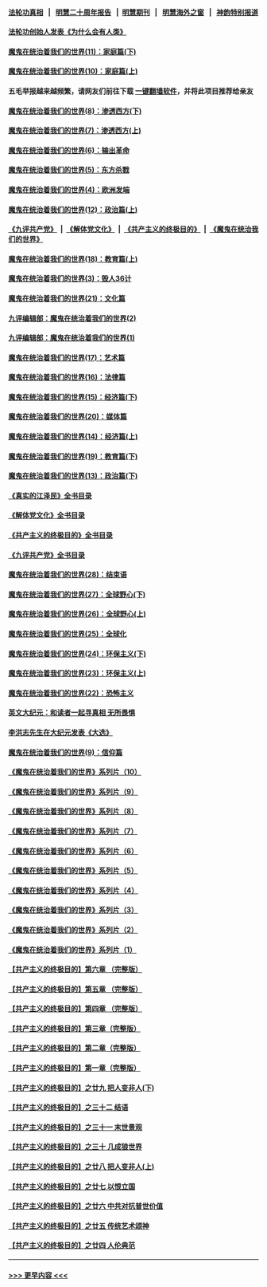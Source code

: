 #### [法轮功真相](https://github.com/gfw-breaker/truth/blob/master/README.md?t=0) &nbsp;&nbsp;|&nbsp;&nbsp; [明慧二十周年报告](https://github.com/gfw-breaker/mh-reports/blob/master/README.md?t=0) &nbsp;&nbsp;|&nbsp;&nbsp;[明慧期刊](https://github.com/gfw-breaker/mh-qikan) &nbsp;&nbsp;|&nbsp;&nbsp; [明慧海外之窗](https://github.com/gfw-breaker/mh-news/blob/master/README.md?t=0) &nbsp;&nbsp;|&nbsp;&nbsp; [神韵特别报道](https://github.com/gfw-breaker/mh-news/blob/master/shenyun.md?t=0)
#### [法轮功创始人发表《为什么会有人类》](../pages/nsc422/n13912117.md?t=03120343) 
#### [魔鬼在统治着我们的世界(11)：家庭篇(下)](../pages/nsc422/n10440961.md?t=03120343) 
#### [魔鬼在统治着我们的世界(10)：家庭篇(上)](../pages/nsc422/n10435448.md?t=03120343) 
#### 五毛举报越来越频繁，请网友们前往下载 [一键翻墙软件](https://github.com/gfw-breaker/ssr-accounts)，并将此项目推荐给亲友
#### [魔鬼在统治着我们的世界(8)：渗透西方(下)](../pages/nsc422/n10429603.md?t=03120343) 
#### [魔鬼在统治着我们的世界(7)：渗透西方(上)](../pages/nsc422/n10426013.md?t=03120343) 
#### [魔鬼在统治着我们的世界(6)：输出革命](../pages/nsc422/n10421536.md?t=03120343) 
#### [魔鬼在统治着我们的世界(5)：东方杀戮](../pages/nsc422/n10417707.md?t=03120343) 
#### [魔鬼在统治着我们的世界(4)：欧洲发端](../pages/nsc422/n10414890.md?t=03120343) 
#### [魔鬼在统治着我们的世界(12)：政治篇(上)](../pages/nsc422/n10444576.md?t=03120343) 
#### [《九评共产党》](https://github.com/begood0513/9ping.md/blob/master/README.md) &nbsp;|&nbsp; [《解体党文化》](../../../../jtdwh.md/blob/master/README.md)  &nbsp;|&nbsp; [《共产主义的终极目的》](../../../../gczydzjmd.md/blob/master/README.md) &nbsp;|&nbsp; [《魔鬼在统治我们的世界》](../../../../mgztzwmdsj.md/blob/master/README.md) 
#### [魔鬼在统治着我们的世界(18)：教育篇(上)](../pages/nsc422/n10526970.md?t=03120343) 
#### [魔鬼在统治着我们的世界(3)：毁人36计](../pages/nsc422/n10411583.md?t=03120343) 
#### [魔鬼在统治着我们的世界(21)：文化篇](../pages/nsc422/n10597706.md?t=03120343) 
#### [九评编辑部：魔鬼在统治着我们的世界(2)](../pages/nsc422/n10410036.md?t=03120343) 
#### [九评编辑部：魔鬼在统治着我们的世界(1)](../pages/nsc422/n10406825.md?t=03120343) 
#### [魔鬼在统治着我们的世界(17)：艺术篇](../pages/nsc422/n10499093.md?t=03120343) 
#### [魔鬼在统治着我们的世界(16)：法律篇](../pages/nsc422/n10485969.md?t=03120343) 
#### [魔鬼在统治着我们的世界(15)：经济篇(下)](../pages/nsc422/n10469975.md?t=03120343) 
#### [魔鬼在统治着我们的世界(20)：媒体篇](../pages/nsc422/n10586579.md?t=03120343) 
#### [魔鬼在统治着我们的世界(14)：经济篇(上)](../pages/nsc422/n10457370.md?t=03120343) 
#### [魔鬼在统治着我们的世界(19)：教育篇(下)](../pages/nsc422/n10564808.md?t=03120343) 
#### [魔鬼在统治着我们的世界(13)：政治篇(下)](../pages/nsc422/n10448270.md?t=03120343) 
#### [《真实的江泽民》全书目录](../pages/nsc422/n13721399.md?t=03120343) 
#### [《解体党文化》全书目录](../pages/nsc422/n13721157.md?t=03120343) 
#### [《共产主义的终极目的》全书目录](../pages/nsc422/n13721048.md?t=03120343) 
#### [《九评共产党》全书目录](../pages/nsc422/n13708085.md?t=03120343) 
#### [魔鬼在统治着我们的世界(28)：结束语](../pages/nsc422/n10936246.md?t=03120343) 
#### [魔鬼在统治着我们的世界(27)：全球野心(下)](../pages/nsc422/n10928319.md?t=03120343) 
#### [魔鬼在统治着我们的世界(26)：全球野心(上)](../pages/nsc422/n10900318.md?t=03120343) 
#### [魔鬼在统治着我们的世界(25)：全球化](../pages/nsc422/n10788205.md?t=03120343) 
#### [魔鬼在统治着我们的世界(24)：环保主义(下)](../pages/nsc422/n10695307.md?t=03120343) 
#### [魔鬼在统治着我们的世界(23)：环保主义(上)](../pages/nsc422/n10688613.md?t=03120343) 
#### [魔鬼在统治着我们的世界(22)：恐怖主义](../pages/nsc422/n10614727.md?t=03120343) 
#### [英文大纪元：和读者一起寻真相 无所畏惧](../pages/nsc422/n12542027.md?t=03120343) 
#### [李洪志先生在大纪元发表《大选》](../pages/nsc422/n12534746.md?t=03120343) 
#### [魔鬼在统治着我们的世界(9)：信仰篇](../pages/nsc422/n10432159.md?t=03120343) 
#### [《魔鬼在统治着我们的世界》系列片（10）](../pages/nsc422/n12292670.md?t=03120343) 
#### [《魔鬼在统治着我们的世界》系列片（9）](../pages/nsc422/n12290859.md?t=03120343) 
#### [《魔鬼在统治着我们的世界》系列片（8）](../pages/nsc422/n12287445.md?t=03120343) 
#### [《魔鬼在统治着我们的世界》系列片（7）](../pages/nsc422/n12283425.md?t=03120343) 
#### [《魔鬼在统治着我们的世界》系列片（6）](../pages/nsc422/n12282314.md?t=03120343) 
#### [《魔鬼在统治着我们的世界》系列片（5）](../pages/nsc422/n12281419.md?t=03120343) 
#### [《魔鬼在统治着我们的世界》系列片（4）](../pages/nsc422/n12274024.md?t=03120343) 
#### [《魔鬼在统治着我们的世界》系列片（3）](../pages/nsc422/n12271322.md?t=03120343) 
#### [《魔鬼在统治着我们的世界》系列片（2）](../pages/nsc422/n12269049.md?t=03120343) 
#### [《魔鬼在统治着我们的世界》系列片（1）](../pages/nsc422/n12267575.md?t=03120343) 
#### [【共产主义的终极目的】第六章 （完整版）](../pages/nsc422/n11428913.md?t=03120343) 
#### [【共产主义的终极目的】第五章 （完整版）](../pages/nsc422/n11428912.md?t=03120343) 
#### [【共产主义的终极目的】第四章 （完整版）](../pages/nsc422/n11428907.md?t=03120343) 
#### [【共产主义的终极目的】第三章（完整版）](../pages/nsc422/n11428848.md?t=03120343) 
#### [【共产主义的终极目的】第二章（完整版）](../pages/nsc422/n11428831.md?t=03120343) 
#### [【共产主义的终极目的】第一章（完整版）](../pages/nsc422/n11417651.md?t=03120343) 
#### [【共产主义的终极目的】之廿九 把人变非人(下)](../pages/nsc422/n11344140.md?t=03120343) 
#### [【共产主义的终极目的】之三十二 结语](../pages/nsc422/n11360535.md?t=03120343) 
#### [【共产主义的终极目的】之三十一 末世景观](../pages/nsc422/n11351129.md?t=03120343) 
#### [【共产主义的终极目的】之三十 几成狼世界](../pages/nsc422/n11348280.md?t=03120343) 
#### [【共产主义的终极目的】之廿八 把人变非人(上)](../pages/nsc422/n11340492.md?t=03120343) 
#### [【共产主义的终极目的】之廿七 以恨立国](../pages/nsc422/n11336944.md?t=03120343) 
#### [【共产主义的终极目的】之廿六 中共对抗普世价值](../pages/nsc422/n11324785.md?t=03120343) 
#### [【共产主义的终极目的】之廿五 传统艺术颂神](../pages/nsc422/n11296396.md?t=03120343) 
#### [【共产主义的终极目的】之廿四 人伦典范](../pages/nsc422/n11296397.md?t=03120343) 

----
#### [ >>> 更早内容 <<< ](../indexes/nsc422-earlier.md)
